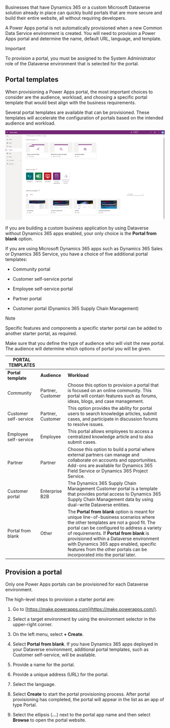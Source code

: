 Businesses that have Dynamics 365 or a custom Microsoft Dataverse solution
already in place can quickly build portals that are more secure and build their
entire website, all without requiring developers.

A Power Apps portal is not automatically provisioned when a new Common Data
Service environment is created. You will need to provision a Power Apps portal
and determine the name, default URL, language, and template.

>[!IMPORTANT]
>   To provision a portal, you must be assigned to the System Administrator role of the Dataverse environment that is selected for the portal.

## Portal templates

When provisioning a Power Apps portal, the most important choices to consider
are the audience, workload, and choosing a specific portal template that would
best align with the business requirements.

Several portal templates are available that can be provisioned. These templates
will accelerate the configuration of portals based on the intended audience and
workload.

[![Portal Templates](../media/ways-to-make-app.png)](../media/ways-to-make-app.png#lightbox)

If you are building a custom business application by using Dataverse
without Dynamics 365 apps enabled, your only choice is the **Portal from
blank** option.

If you are using Microsoft Dynamics 365 apps such as Dynamics 365 Sales or
Dynamics 365 Service, you have a choice of five additional portal templates:

-   Community portal

-   Customer self-service portal

-   Employee self-service portal

-   Partner portal

-   Customer portal (Dynamics 365 Supply Chain Management)

>[!NOTE]
>Specific features and components a specific starter portal can be added to another starter portal, as required.

Make sure that you define the type of audience who will visit the new portal.
The audience will determine which options of portal you will be given.


| **PORTAL TEMPLATES**  |||
|--|--|--|
| **Portal template**   | **Audience**      | **Workload**                                                                                                                                                                                                                                                                                                                                                                                          |
| Community             | Partner, Customer | Choose this option to provision a portal that is focused on an online community. This portal will contain features such as forums, ideas, blogs, and case management.                                                                                                                                                                                                                                 |
| Customer self-service | Partner, Customer | This option provides the ability for portal users to search knowledge articles, submit cases, and participate in discussion forums to resolve issues.                                                                                                                                                                                                                                                 |
| Employee self-service | Employee          | This portal allows employees to access a centralized knowledge article and to also submit cases.                                                                                                                                                                                                                                                                                                      |
| Partner               | Partner           | Choose this option to build a portal where external partners can manage and collaborate on accounts and opportunities. Add-ons are available for Dynamics 365 Field Service or Dynamics 365 Project Service.                                                                                                                                                                                          |
| Customer portal       | Enterprise B2B    | The Dynamics 365 Supply Chain Management Customer portal is a template that provides portal access to Dynamics 365 Supply Chain Management data by using dual-write Dataverse entities.                                                                                                                                                                                                     |
| Portal from blank     | Other             | The **Portal from blank** option is meant for unique line-of-business scenarios where the other templates are not a good fit. The portal can be configured to address a variety of requirements. If **Portal from blank** is provisioned within a Dataverse environment with Dynamics 365 apps enabled, specific features from the other portals can be incorporated into the portal later. |

## Provision a portal

Only one Power Apps portals can be provisioned for each Dataverse
environment.

The high-level steps to provision a starter portal are:

1.  Go to [https://make.powerapps.com](https://make.powerapps.com/).

2.  Select a target environment by using the environment selector in the upper-right corner.

3.  On the left menu, select **+ Create**.

4.  Select **Portal from blank**. If you have Dynamics 365 apps deployed in your Dataverse environment, additional portal templates, such as Customer self-service, will be available.

5.  Provide a name for the portal.

6.  Provide a unique address (URL) for the portal.

7.  Select the language.

8.  Select **Create** to start the portal provisioning process. After portal provisioning has completed, the portal will appear in the list as an app of type Portal.

9.  Select the ellipsis (**...**) next to the portal app name and then select **Browse** to open the portal website.
